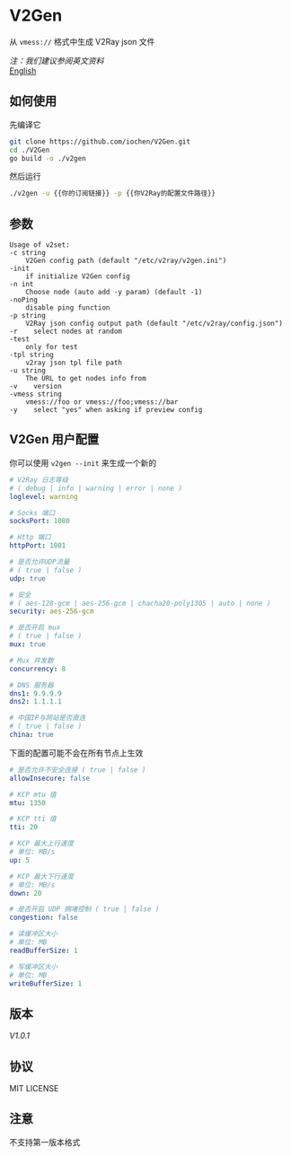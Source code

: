 # V2Gen

从 `vmess://` 格式中生成 V2Ray json 文件

*注：我们建议参阅英文资料*  
[English](README.md)

## 如何使用

先编译它

```sh
git clone https://github.com/iochen/V2Gen.git
cd ./V2Gen
go build -o ./v2gen
```
  
然后运行

```sh
./v2gen -u {{你的订阅链接}} -p {{你V2Ray的配置文件路径}}
```

## 参数

```Usage
Usage of v2set:
-c string
    V2Gen config path (default "/etc/v2ray/v2gen.ini")
-init
    if initialize V2Gen config
-n int
    Choose node (auto add -y param) (default -1)
-noPing
    disable ping function
-p string
    V2Ray json config output path (default "/etc/v2ray/config.json")
-r    select nodes at random
-test
    only for test
-tpl string
    v2ray json tpl file path
-u string
    The URL to get nodes info from
-v    version
-vmess string
    vmess://foo or vmess://foo;vmess://bar
-y    select "yes" when asking if preview config
```

## V2Gen 用户配置

你可以使用 `v2gen --init` 来生成一个新的

```yaml
# V2Ray 日志等级
# ( debug | info | warning | error | none )
loglevel: warning

# Socks 端口
socksPort: 1080

# Http 端口
httpPort: 1081

# 是否允许UDP流量
# ( true | false )
udp: true

# 安全
# ( aes-128-gcm | aes-256-gcm | chacha20-poly1305 | auto | none )
security: aes-256-gcm

# 是否开启 mux
# ( true | false )
mux: true

# Mux 并发数
concurrency: 8

# DNS 服务器
dns1: 9.9.9.9
dns2: 1.1.1.1

# 中国IP与网站是否直连
# ( true | false )
china: true

```

下面的配置可能不会在所有节点上生效

```yaml
# 是否允许不安全连接 ( true | false )
allowInsecure: false

# KCP mtu 值
mtu: 1350

# KCP tti 值
tti: 20

# KCP 最大上行速度
# 单位: MB/s
up: 5

# KCP 最大下行速度
# 单位: MB/s
down: 20

# 是否开启 UDP 拥堵控制 ( true | false )
congestion: false

# 读缓冲区大小
# 单位: MB
readBufferSize: 1

# 写缓冲区大小
# 单位: MB
writeBufferSize: 1
```

## 版本

*V1.0.1*

## 协议

MIT LICENSE

## 注意

不支持第一版本格式

